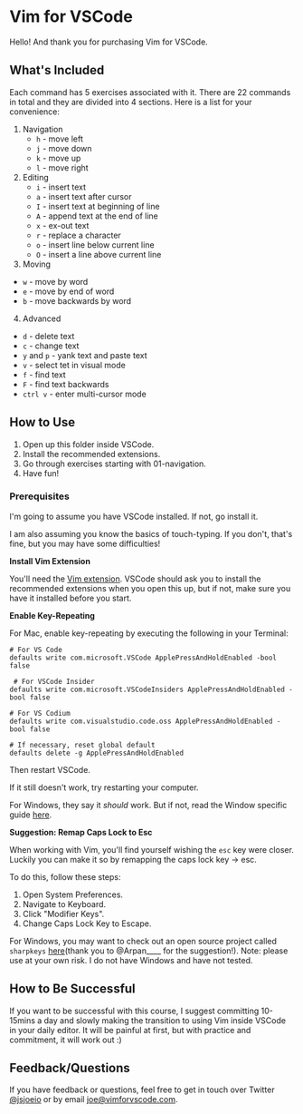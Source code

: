 # Vim for VSCode

Hello! And thank you for purchasing Vim for VSCode.

## What's Included

Each command has 5 exercises associated with it. There are 22 commands in total and they are divided into 4 sections. Here is a list for your convenience:

1. Navigation
   - `h` - move left
   - `j` - move down
   - `k` - move up
   - `l` - move right
2. Editing
   - `i` - insert text
   - `a` - insert text after cursor
   - `I` - insert text at beginning of line
   - `A` - append text at the end of line
   - `x` - ex-out text
   - `r` - replace a character
   - `o` - insert line below current line
   - `O` - insert a line above current line
3.  Moving
   - `w` - move by word
   - `e` - move by end of word
   - `b` - move backwards by word
4.  Advanced
   - `d` - delete text
   - `c` - change text
   - `y` and `p` - yank text and paste text
   - `v` - select tet in visual mode
   - `f` - find text
   - `F` - find text backwards
   - `ctrl v` - enter multi-cursor mode

## How to Use

1. Open up this folder inside VSCode.
2. Install the recommended extensions.
3. Go through exercises starting with 01-navigation.
4. Have fun!

### Prerequisites

I'm going to assume you have VSCode installed. If not, go install it.

I am also assuming you know the basics of touch-typing. If you don't, that's fine, but you may have some difficulties!

**Install Vim Extension**

You'll need the [Vim extension](https://marketplace.visualstudio.com/items?itemName=vscodevim.vim). VSCode should ask you to install the recommended extensions when you open this up, but if not, make sure you have it installed before you start.

**Enable Key-Repeating**

For Mac, enable key-repeating by executing the following in your Terminal:

```shell
# For VS Code
defaults write com.microsoft.VSCode ApplePressAndHoldEnabled -bool false

 # For VSCode Insider
defaults write com.microsoft.VSCodeInsiders ApplePressAndHoldEnabled -bool false

# For VS Codium
defaults write com.visualstudio.code.oss ApplePressAndHoldEnabled -bool false

# If necessary, reset global default
defaults delete -g ApplePressAndHoldEnabled
```

Then restart VSCode.

If it still doesn't work, try restarting your computer.

For Windows, they say it *should* work. But if not, read the Window specific guide [here](https://github.com/VSCodeVim/Vim#windows).

**Suggestion: Remap Caps Lock to Esc**

When working with Vim, you'll find yourself wishing the `esc` key were closer. Luckily you can make it so by remapping the caps lock key -> esc.

To do this, follow these steps:
1. Open System Preferences.
2. Navigate to Keyboard.
3. Click "Modifier Keys".
4. Change Caps Lock Key to Escape.

For Windows, you may want to check out an open source project called `sharpkeys` [here](https://github.com/randyrants/sharpkeys)(thank you to @Arpan____ for the suggestion!). Note: please use at your own risk. I do not have Windows and have not tested.

## How to Be Successful

If you want to be successful with this course, I suggest committing 10-15mins a day and slowly making the transition to using Vim inside VSCode in your daily editor. It will be painful at first, but with practice and commitment, it will work out :)    

## Feedback/Questions

If you have feedback or questions, feel free to get in touch over Twitter [@jsjoeio](https://twitter.com/messages/compose?recipient_id=1567529924&text=Hi!%20I%20wanted%20to%20get%20in%20touch%20about%20your%20Vim%20for%20VSCode%20course.) or by email [joe@vimforvscode.com](mailto:joe@vimforvscode.com).